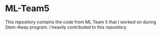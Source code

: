 # ML-Team5
This repository contains the code from ML Team 5 that I worked on during Stem-Away program. I heavily contributed to this repository.
